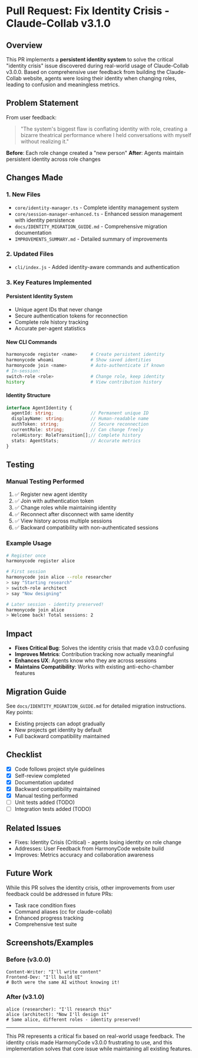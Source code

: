 # Pull Request: Fix Identity Crisis - Claude-Collab v3.1.0

## Overview

This PR implements a **persistent identity system** to solve the critical "identity crisis" issue discovered during real-world usage of Claude-Collab v3.0.0. Based on comprehensive user feedback from building the Claude-Collab website, agents were losing their identity when changing roles, leading to confusion and meaningless metrics.

## Problem Statement

From user feedback:
> "The system's biggest flaw is conflating identity with role, creating a bizarre theatrical performance where I held conversations with myself without realizing it."

**Before**: Each role change created a "new person"
**After**: Agents maintain persistent identity across role changes

## Changes Made

### 1. New Files
- `core/identity-manager.ts` - Complete identity management system
- `core/session-manager-enhanced.ts` - Enhanced session management with identity persistence
- `docs/IDENTITY_MIGRATION_GUIDE.md` - Comprehensive migration documentation
- `IMPROVEMENTS_SUMMARY.md` - Detailed summary of improvements

### 2. Updated Files
- `cli/index.js` - Added identity-aware commands and authentication

### 3. Key Features Implemented

#### Persistent Identity System
- Unique agent IDs that never change
- Secure authentication tokens for reconnection
- Complete role history tracking
- Accurate per-agent statistics

#### New CLI Commands
```bash
harmonycode register <name>     # Create persistent identity
harmonycode whoami              # Show saved identities
harmonycode join <name>         # Auto-authenticate if known
# In-session:
switch-role <role>              # Change role, keep identity
history                         # View contribution history
```

#### Identity Structure
```typescript
interface AgentIdentity {
  agentId: string;              // Permanent unique ID
  displayName: string;          // Human-readable name
  authToken: string;            // Secure reconnection
  currentRole: string;          // Can change freely
  roleHistory: RoleTransition[];// Complete history
  stats: AgentStats;            // Accurate metrics
}
```

## Testing

### Manual Testing Performed
1. ✅ Register new agent identity
2. ✅ Join with authentication token
3. ✅ Change roles while maintaining identity
4. ✅ Reconnect after disconnect with same identity
5. ✅ View history across multiple sessions
6. ✅ Backward compatibility with non-authenticated sessions

### Example Usage
```bash
# Register once
harmonycode register alice

# First session
harmonycode join alice --role researcher
> say "Starting research"
> switch-role architect
> say "Now designing"

# Later session - identity preserved!
harmonycode join alice
> Welcome back! Total sessions: 2
```

## Impact

- **Fixes Critical Bug**: Solves the identity crisis that made v3.0.0 confusing
- **Improves Metrics**: Contribution tracking now actually meaningful
- **Enhances UX**: Agents know who they are across sessions
- **Maintains Compatibility**: Works with existing anti-echo-chamber features

## Migration Guide

See `docs/IDENTITY_MIGRATION_GUIDE.md` for detailed migration instructions. Key points:
- Existing projects can adopt gradually
- New projects get identity by default
- Full backward compatibility maintained

## Checklist

- [x] Code follows project style guidelines
- [x] Self-review completed
- [x] Documentation updated
- [x] Backward compatibility maintained
- [x] Manual testing performed
- [ ] Unit tests added (TODO)
- [ ] Integration tests added (TODO)

## Related Issues

- Fixes: Identity Crisis (Critical) - agents losing identity on role change
- Addresses: User Feedback from HarmonyCode website build
- Improves: Metrics accuracy and collaboration awareness

## Future Work

While this PR solves the identity crisis, other improvements from user feedback could be addressed in future PRs:
- Task race condition fixes
- Command aliases (cc for claude-collab)
- Enhanced progress tracking
- Comprehensive test suite

## Screenshots/Examples

### Before (v3.0.0)
```
Content-Writer: "I'll write content"
Frontend-Dev: "I'll build UI"
# Both were the same AI without knowing it!
```

### After (v3.1.0)
```
alice (researcher): "I'll research this"
alice (architect): "Now I'll design it"
# Same alice, different roles - identity preserved!
```

---

This PR represents a critical fix based on real-world usage feedback. The identity crisis made HarmonyCode v3.0.0 frustrating to use, and this implementation solves that core issue while maintaining all existing features.